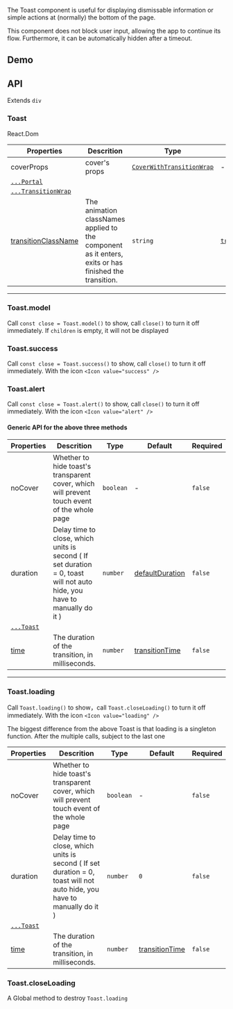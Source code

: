 The Toast component is useful for displaying dismissable information or simple actions at (normally) the bottom of the page.

This component does not block user input, allowing the app to continue its flow. Furthermore, it can be automatically hidden after a timeout.

## Demo

## API

Extends `div`

### Toast

React.Dom

| Properties | Descrition | Type | Default | Required |
| --- | --- | --- | --- | --- |
| coverProps | cover's props | [`CoverWithTransitionWrap`](#/document/Cover) | - | `false` |
| [`...Portal`](#/document/Portal) |  |  |  |  |
| [`...TransitionWrap`](#/document/TransitionWrap) |  |  |  |  |
| [transitionClassName](#/document/TransitionWrap) | The animation classNames applied to the component as it enters, exits or has finished the transition. | `string` | [`transitionFade`](#/document/variable) | `false` |

---

### Toast.model

Call `const close = Toast.model()` to show, call `close()` to turn it off immediately. If `children` is empty, it will not be displayed

### Toast.success

Call `const close = Toast.success()` to show, call `close()` to turn it off immediately. With the icon `<Icon value="success" />`

### Toast.alert

Call `const close = Toast.alert()` to show, call `close()` to turn it off immediately. With the icon `<Icon value="alert" />`

#### Generic API for the above three methods

| Properties | Descrition | Type | Default | Required |
| --- | --- | --- | --- | --- |
| noCover | Whether to hide toast's transparent cover, which will prevent touch event of the whole page | `boolean` | - | `false` |
| duration | Delay time to close, which units is second ( If set duration = 0, toast will not auto hide, you have to manually do it ) | `number` | [defaultDuration](#/document/variable) | `false` |
| [`...Toast`](#/document/Toast) |  |  |  |  |
| [time](#/document/TransitionWrap) | The duration of the transition, in milliseconds. | `number` | [transitionTime](#/document/variable) | `false` |

---

### Toast.loading

Call `Toast.loading()` to show，call `Toast.closeLoading()` to turn it off immediately. With the icon `<Icon value="loading" />`

The biggest difference from the above Toast is that loading is a singleton function. After the multiple calls, subject to the last one

| Properties | Descrition | Type | Default | Required |
| --- | --- | --- | --- | --- |
| noCover | Whether to hide toast's transparent cover, which will prevent touch event of the whole page | `boolean` | - | `false` |
| duration | Delay time to close, which units is second ( If set duration = 0, toast will not auto hide, you have to manually do it ) | `number` | `0` | `false` |
| [`...Toast`](#/document/Toast) |  |  |  |  |
| [time](#/document/TransitionWrap) | The duration of the transition, in milliseconds. | `number` | [transitionTime](#/document/variable) | `false` |

### Toast.closeLoading

A Global method to destroy `Toast.loading`
